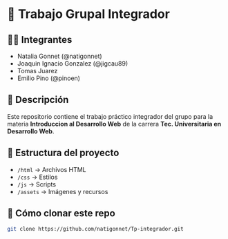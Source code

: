 # 📘 Trabajo Grupal Integrador 

## 👩‍💻 Integrantes
- Natalia Gonnet (@natigonnet)
- Joaquin Ignacio Gonzalez (@jigcau89)
- Tomas Juarez
- Emilio Pino (@pinoen)

## 📌 Descripción
Este repositorio contiene el trabajo práctico integrador del grupo para la materia **Introduccion al Desarrollo Web** de la carrera **Tec. Universitaria en Desarrollo Web**.

## 📁 Estructura del proyecto
- `/html` → Archivos HTML
- `/css` → Estilos
- `/js` → Scripts
- `/assets` → Imágenes y recursos

## 🚀 Cómo clonar este repo
```bash
git clone https://github.com/natigonnet/Tp-integrador.git
